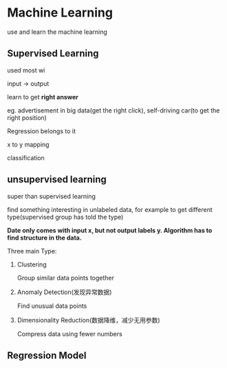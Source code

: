 # Machine Learning

use and learn the machine learning

## Supervised Learning

used most wi

input -> output

learn to get **right answer**

eg. advertisement in big data(get the right click), self-driving car(to get the right position)

Regression belongs to it

x to y mapping

classification

## unsupervised learning

super than supervised learning

find something interesting in unlabeled data, for example to get different type(supervised group has told the type)

**Date only comes with input x, but not output labels y. Algorithm has to find structure in the data.**

Three main Type: 

1. Clustering

   Group similar data points together

2. Anomaly Detection(发现异常数据)

   Find unusual data points

3. Dimensionality Reduction(数据降维，减少无用参数)

   Compress data using fewer numbers

## Regression Model

